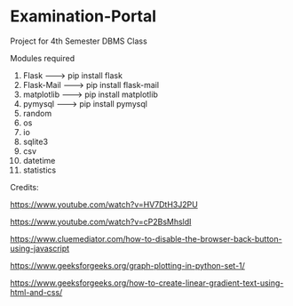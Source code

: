 # Examination-Portal

Project for 4th Semester DBMS Class

Modules required
1. Flask ---> pip install flask
2. Flask-Mail ---> pip install flask-mail
3. matplotlib ---> pip install matplotlib
4. pymysql ---> pip install pymysql
5. random
6. os
7. io
8. sqlite3
9. csv
10. datetime
11. statistics


Credits:

https://www.youtube.com/watch?v=HV7DtH3J2PU

https://www.youtube.com/watch?v=cP2BsMhsldI

https://www.cluemediator.com/how-to-disable-the-browser-back-button-using-javascript

https://www.geeksforgeeks.org/graph-plotting-in-python-set-1/

https://www.geeksforgeeks.org/how-to-create-linear-gradient-text-using-html-and-css/
